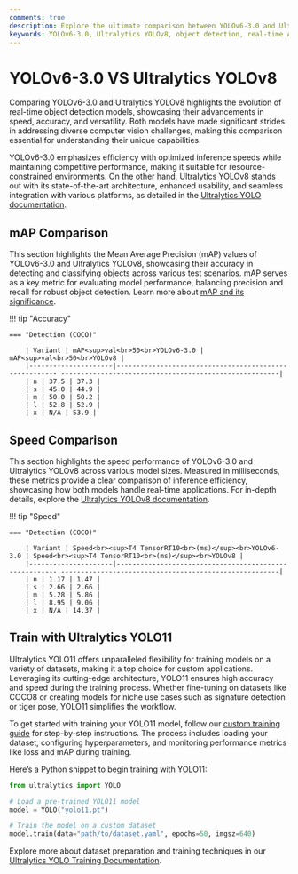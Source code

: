 ```yaml
---
comments: true
description: Explore the ultimate comparison between YOLOv6-3.0 and Ultralytics YOLOv8, two cutting-edge models in object detection and computer vision. Discover their performance, speed, and accuracy for real-time AI and edge AI applications.
keywords: YOLOv6-3.0, Ultralytics YOLOv8, object detection, real-time AI, edge AI, computer vision, AI models, YOLO comparison
---
```


# YOLOv6-3.0 VS Ultralytics YOLOv8

Comparing YOLOv6-3.0 and Ultralytics YOLOv8 highlights the evolution of real-time object detection models, showcasing their advancements in speed, accuracy, and versatility. Both models have made significant strides in addressing diverse computer vision challenges, making this comparison essential for understanding their unique capabilities.

YOLOv6-3.0 emphasizes efficiency with optimized inference speeds while maintaining competitive performance, making it suitable for resource-constrained environments. On the other hand, Ultralytics YOLOv8 stands out with its state-of-the-art architecture, enhanced usability, and seamless integration with various platforms, as detailed in the [Ultralytics YOLO documentation](https://docs.ultralytics.com/models/yolov8/).

## mAP Comparison

This section highlights the Mean Average Precision (mAP) values of YOLOv6-3.0 and Ultralytics YOLOv8, showcasing their accuracy in detecting and classifying objects across various test scenarios. mAP serves as a key metric for evaluating model performance, balancing precision and recall for robust object detection. Learn more about [mAP and its significance](https://www.ultralytics.com/glossary/mean-average-precision-map).

!!! tip "Accuracy"

    === "Detection (COCO)"

    	| Variant | mAP<sup>val<br>50<br>YOLOv6-3.0 | mAP<sup>val<br>50<br>YOLOv8 |
    	|---------------------|-------------------------------------------------------|-------------------------------------------------------|
    	| n | 37.5 | 37.3 |
    	| s | 45.0 | 44.9 |
    	| m | 50.0 | 50.2 |
    	| l | 52.8 | 52.9 |
    	| x | N/A | 53.9 |


## Speed Comparison

This section highlights the speed performance of YOLOv6-3.0 and Ultralytics YOLOv8 across various model sizes. Measured in milliseconds, these metrics provide a clear comparison of inference efficiency, showcasing how both models handle real-time applications. For in-depth details, explore the [Ultralytics YOLOv8 documentation](https://docs.ultralytics.com/models/yolov8/).

!!! tip "Speed"

    === "Detection (COCO)"

    	| Variant | Speed<br><sup>T4 TensorRT10<br>(ms)</sup><br>YOLOv6-3.0 | Speed<br><sup>T4 TensorRT10<br>(ms)</sup><br>YOLOv8 |
    	|---------------------|-------------------------------------------------------|-------------------------------------------------------|
    	| n | 1.17 | 1.47 |
    	| s | 2.66 | 2.66 |
    	| m | 5.28 | 5.86 |
    	| l | 8.95 | 9.06 |
    	| x | N/A | 14.37 |

## Train with Ultralytics YOLO11

Ultralytics YOLO11 offers unparalleled flexibility for training models on a variety of datasets, making it a top choice for custom applications. Leveraging its cutting-edge architecture, YOLO11 ensures high accuracy and speed during the training process. Whether fine-tuning on datasets like COCO8 or creating models for niche use cases such as signature detection or tiger pose, YOLO11 simplifies the workflow.

To get started with training your YOLO11 model, follow our [custom training guide](https://docs.ultralytics.com/modes/train/) for step-by-step instructions. The process includes loading your dataset, configuring hyperparameters, and monitoring performance metrics like loss and mAP during training.

Here’s a Python snippet to begin training with YOLO11:

```python
from ultralytics import YOLO

# Load a pre-trained YOLO11 model
model = YOLO("yolo11.pt")

# Train the model on a custom dataset
model.train(data="path/to/dataset.yaml", epochs=50, imgsz=640)
```

Explore more about dataset preparation and training techniques in our [Ultralytics YOLO Training Documentation](https://docs.ultralytics.com/modes/train/).

